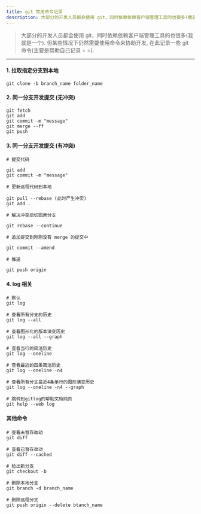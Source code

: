 ```yaml
---
title: git 常用命令记录
description: 大部分的开发人员都会使用 git，同时依赖依赖客户端管理工具的也很多(我就是一个). 但某些情况下仍然需要使用命令来协助开发, 在此记录一些 git 命令(主要是帮助自己记录 = =).
---
```


> 大部分的开发人员都会使用 git，同时依赖依赖客户端管理工具的也很多(我就是一个). 但某些情况下仍然需要使用命令来协助开发, 在此记录一些 git 命令(主要是帮助自己记录 = =).

<!--more-->

---

#### 1. 拉取指定分支到本地

```
git clone -b branch_name folder_name 
```

#### 2. 同一分支开发提交 (无冲突)

```
git fetch
git add
git commit -m "message"
git merge --ff
git push
```

#### 3. 同一分支开发提交 (有冲突)

```
# 提交代码

git add
git commit -m "message"

# 更新远程代码到本地

git pull --rebase (此时产生冲突)
git add .

# 解决冲突后切回原分支

git rebase --continue

# 追加提交到刚刚没有 merge 的提交中

git commit --amend

# 推送

git push origin
```

#### 4. log 相关

```
# 默认
git log

# 查看所有分支的历史
git log --all

# 查看图形化的版本演变历史
git log --all --graph

# 查看当行的简洁历史
git log --oneline

# 查看最近的四条简洁历史
git log --oneline -n4

# 查看所有分支最近4条单行的图形演变历史
git log --oneline -n4 --graph

# 跳转到gitlog的帮助文档网页
git help --web log

```

#### 其他命令

```
# 查看未暂存改动
git diff

# 查看已暂存改动
git diff --cached

# 检出新分支
git checkout -b

# 删除本地分支
git branch -d branch_name

# 删除远程分支
git push origin --delete btanch_name
```